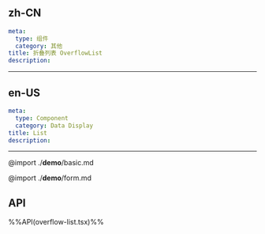 ## zh-CN
```yaml
meta:
  type: 组件
  category: 其他
title: 折叠列表 OverflowList
description:
```
---
## en-US
```yaml
meta:
  type: Component
  category: Data Display
title: List
description:
```
---

@import ./__demo__/basic.md

@import ./__demo__/form.md

## API

%%API(overflow-list.tsx)%%

